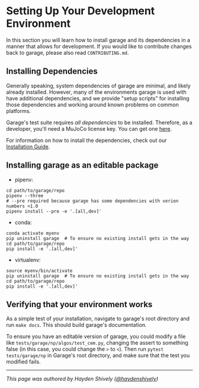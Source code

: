 # Setting Up Your Development Environment

In this section you will learn how to install garage and its dependencies in a
manner that allows for development. If you would like to contribute changes back
to garage, please also read `CONTRIBUTING.md`.

## Installing Dependencies

Generally speaking, system dependencies of garage are minimal, and likely already
installed. However, many of the environments garage is used with have additional
dependencies, and we provide "setup scripts" for installing those dependencies
and working around known problems on common platforms.

Garage's test suite requires *all dependencies* to be installed. Therefore, as a
developer, you'll need a MuJoCo license key. You can get one
[here](https://www.roboti.us/license.html).

For information on how to install the dependencies, check out our [Installation
Guide](installation.rst).

## Installing garage as an editable package

- pipenv:

```
cd path/to/garage/repo
pipenv --three
# --pre required because garage has some dependencies with verion numbers <1.0
pipenv install --pre -e '.[all,dev]'
```

- conda:

```
conda activate myenv
pip uninstall garage  # To ensure no existing install gets in the way
cd path/to/garage/repo
pip install -e '.[all,dev]'
```

- virtualenv:

```
source myenv/bin/activate
pip uninstall garage  # To ensure no existing install gets in the way
cd path/to/garage/repo
pip install -e '.[all,dev]'
```

## Verifying that your environment works

As a simple test of your installation, navigate to garage's root directory and
run `make docs`. This should build garage's documentation.

To ensure you have an editable version of garage, you could modify a file like
`tests/garage/np/algos/test_cem.py`, changing the assert to something false (in
this case, you could change the `>` to `<`). Then run `pytest tests/garage/np`
in Garage's root directory, and make sure that the test you modified fails.

----

_This page was authored by Hayden Shively
([@haydenshively](https://github.com/haydenshively))_
